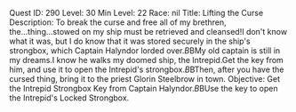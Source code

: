Quest ID: 290
Level: 30
Min Level: 22
Race: nil
Title: Lifting the Curse
Description: To break the curse and free all of my brethren, the...thing...stowed on my ship must be retrieved and cleansed!I don't know what it was, but I do know that it was stored securely in the ship's strongbox, which Captain Halyndor lorded over.$B$BMy old captain is still in my dreams.I know he walks my doomed ship, the Intrepid.Get the key from him, and use it to open the Intrepid's strongbox.$B$BThen, after you have the cursed thing, bring it to the priest Glorin Steelbrow in town.
Objective: Get the Intrepid Strongbox Key from Captain Halyndor.$B$BUse the key to open the Intrepid's Locked Strongbox.
